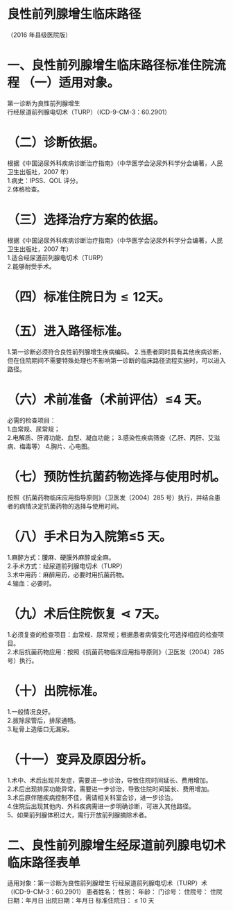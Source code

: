 # 良性前列腺增生临床路径  
（2016 年县级医院版）  
# 一、良性前列腺增生临床路径标准住院流程 （一）适用对象。  
第一诊断为良性前列腺增生  
行经尿道前列腺电切术（TURP）（ICD-9-CM-3：60.2901）  
# （二）诊断依据。  
根据《中国泌尿外科疾病诊断治疗指南》（中华医学会泌尿外科学分会编著，人民卫生出版社，2007 年）  
1.病史：IPSS、QOL 评分。  
2.体格检查。  
# （三）选择治疗方案的依据。  
根据《中国泌尿外科疾病诊断治疗指南》（中华医学会泌尿外科学分会编著，人民卫生出版社，2007 年）  
1.适合经尿道前列腺电切术（TURP）  
2.能够耐受手术。  
# （四）标准住院日为${\leqslant}12$天。  
# （五）进入路径标准。  
1.第一诊断必须符合良性前列腺增生疾病编码。 2.当患者同时具有其他疾病诊断，但在住院期间不需要特殊处理也不影响第一诊断的临床路径流程实施时，可以进入路径。  
# （六）术前准备（术前评估）≤4 天。  
必需的检查项目：  
1.血常规、尿常规；  
2.电解质、肝肾功能、血型、凝血功能； 
3.感染性疾病筛查（乙肝、丙肝、艾滋病、梅毒等）
4.胸片、心电图。  
# （七）预防性抗菌药物选择与使用时机。  
按照《抗菌药物临床应用指导原则》（卫医发〔2004〕285 号）执行，并结合患者的病情决定抗菌药物的选择与使用时间。  
# （八）手术日为入院第≤5 天。  
1.麻醉方式：腰麻、硬膜外麻醉或全麻。  
2.手术方式：经尿道前列腺电切术（TURP）  
3.术中用药：麻醉用药，必要时用抗菌药物。  
4.输血：必要时。  
# （九）术后住院恢复$\lessdot7$天。  
1.必须复查的检查项目：血常规、尿常规；根据患者病情变化可选择相应的检查项目。  
2.术后抗菌药物应用：按照《抗菌药物临床应用指导原则》（卫医发〔2004〕285 号）执行。  
# （十）出院标准。  
1.一般情况良好。  
2.拔除尿管后，排尿通畅。  
3.耻骨上造瘘口无漏尿。  
# （十一）变异及原因分析。  
1.术中、术后出现并发症，需要进一步诊治，导致住院时间延长、费用增加。  
2.术后出现排尿功能异常，需要进一步诊治，导致住院时间延长、费用增加。  
3.术后原伴随疾病控制不佳，需请相关科室会诊，进一步诊治。  
4.住院后出现其他内、外科疾病需进一步明确诊断，可进入其他路径。  
5、如果前列腺体积过大，需行开放前列腺摘除术者。  
# 二、良性前列腺增生经尿道前列腺电切术临床路径表单  
适用对象：第一诊断为良性前列腺增生 行经尿道前列腺电切术（TURP）术（ICD-9-CM-3：60.2901） 患者姓名： 性别： 年龄： 门诊号： 住院号： 住院日期：年月日     出院日期：年月日   标准住院日：${\leqslant}10$ 天  
